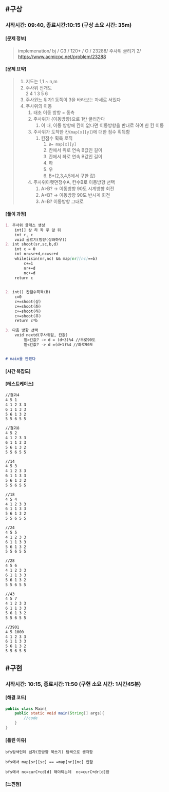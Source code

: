 

## #구상

### 시작시간: 09:40, 종료시간:10:15 (구상 소요 시간: 35m)



#### [문제 정보]

>  implemenation/ bj / G3 / 120+ / O / 23288/ 주사위 굴리기 2/ https://www.acmicpc.net/problem/23288
>
>  

#### [문제 요약] 

> 1. 지도는 1,1 ~ n,m
> 2. 주사위 전개도   
>         2
>    4   1  3
>         5
>         6
> 3. 주사윈느 위가1 동쪽이 3을 바라보는 자세로 서있다
> 4. 주사위의 이동
>    1. 태초 이동 방향 = 동측
>    2. 주사위가 {이동방향}으로 1칸 굴러간다
>       1. 이 때, 이동 방향에 칸이 없다면 이동방향을 반대로 하여 한 칸 이동
>    3. 주사위가 도착한 칸(`map[x][y]`)에 대한 점수 획득함
>       1. 칸점수 획득 로직
>          1. `B= map[x][y]`
>          2. 칸에서 위로 연속 B값인 길이
>          3. 칸에서 좌로 연속 B값인 길이
>          4. 하
>          5. 우
>          6. B*(2,3,4,5에서 구한 값)
>    4. 주사위아랫면정수A, 칸수B로 이동방향 선택
>       1. A>B? -> 이동방향 90도 시계방향 회전
>       2. A<B? -> 이동방향 90도 반시계 회전
>       3. A=B? 이동방향 그대로

#### [풀이 과정]

```markdown
1. 주사위 클래스 생성
	int[] 상 하 좌 우 앞 뒤
	int r, c
	void 굴르기(방향(상좌하우))
2. int shoot(sr,sc,b,d)
	int c = 0
	int nr=sr+d,nc=sc+d
	while(isin(nr,nc) && map[nr][nc]==b)
		c+=1
		nr+=d
		nc+=d
	return c
		
	
2. int() 칸점수획득(B)
	c=0
	c+=shoot(상)
	c+=shoot(좌)
	c+=shoot(하)
	c+=shoot(우)
	return c*b
	
3. 다음 방향 선택
	void nextd(주사위밑, 칸값)
		밑>칸값? -> d = (d+3)%4 //우로90도
		밑<칸값? -> d =(d+1)%4 //좌로90도
		
		
# main을 안짰다
```





#### [시간 복잡도]

#### [테스트케이스]

```markdown
//결과4
4 5 1
4 1 2 3 3
6 1 1 3 3
5 6 1 3 2
5 5 6 5 5

//결과8
4 5 2
4 1 2 3 3
6 1 1 3 3
5 6 1 3 2
5 5 6 5 5

//14
4 5 3
4 1 2 3 3
6 1 1 3 3
5 6 1 3 2
5 5 6 5 5

//18
4 5 4
4 1 2 3 3
6 1 1 3 3
5 6 1 3 2
5 5 6 5 5

//24
4 5 5
4 1 2 3 3
6 1 1 3 3
5 6 1 3 2
5 5 6 5 5

//28
4 5 6
4 1 2 3 3
6 1 1 3 3
5 6 1 3 2
5 5 6 5 5

//43
4 5 7
4 1 2 3 3
6 1 1 3 3
5 6 1 3 2
5 5 6 5 5

//3901
4 5 1000
4 1 2 3 3
6 1 1 3 3
5 6 1 3 2
5 5 6 5 5
```



## #구현

### 시작시간: 10:15, 종료시간:11:50 (구현 소요 시간: 1시간45분)



#### [해결 코드] 

```java
public class Main{
    public static void main(String[] args){
        //code
    }
}
```





#### [틀린 이유]

`bfs탐색인데 십자(한방향 쭉쏘기) 탐색으로 생각함`

`bfs에서 map[sr][sc] == =map[nr][nc] 안함`

`bfs에서 nc=curC+cd[d] 해야되는데  nc=curC+dr[d]함`



#### [느낀점]